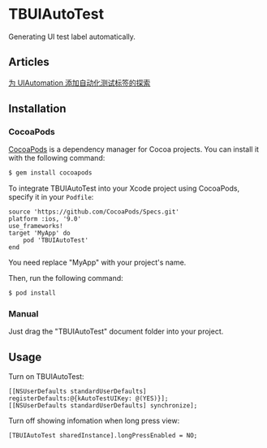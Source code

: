 # TBUIAutoTest

Generating UI test label automatically.

## Articles

[为 UIAutomation 添加自动化测试标签的探索](http://yulingtianxia.com/blog/2016/03/28/Add-UITest-Label-for-UIAutomation/)

## Installation
### CocoaPods

[CocoaPods](http://cocoapods.org) is a dependency manager for Cocoa projects. You can install it with the following command:

```bash
$ gem install cocoapods
```

To integrate TBUIAutoTest into your Xcode project using CocoaPods, specify it in your `Podfile`:


```
source 'https://github.com/CocoaPods/Specs.git'
platform :ios, '9.0'
use_frameworks!
target 'MyApp' do
	pod 'TBUIAutoTest'
end
```

You need replace "MyApp" with your project's name.

Then, run the following command:

```bash
$ pod install
```

<!--### Carthage

[Carthage](https://github.com/Carthage/Carthage) is a decentralized dependency manager that builds your dependencies and provides you with binary frameworks.

You can install Carthage with [Homebrew](http://brew.sh/) using the following command:

```bash
$ brew update
$ brew install carthage
```

To integrate TBUIAutoTest into your Xcode project using Carthage, specify it in your `Cartfile`:

```ogdl
github "yulingtianxia/TBUIAutoTest"
```

Run `carthage update` to build the framework and drag the built `TBUIAutoTestKit.framework` into your Xcode project.-->

### Manual

Just drag the "TBUIAutoTest" document folder into your project.

## Usage

Turn on TBUIAutoTest:

```
[[NSUserDefaults standardUserDefaults] registerDefaults:@{kAutoTestUIKey: @(YES)}];
[[NSUserDefaults standardUserDefaults] synchronize];
```

Turn off showing infomation when long press view:

```
[TBUIAutoTest sharedInstance].longPressEnabled = NO;
```